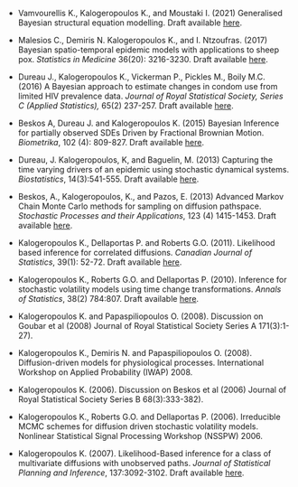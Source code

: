 * Vamvourellis K., Kalogeropoulos K., and Moustaki I. (2021) Generalised Bayesian structural equation modelling. Draft available [here](https://arxiv.org/abs/2104.01603).

* Malesios C., Demiris N. Kalogeropoulos K., and I. Ntzoufras. (2017) Bayesian spatio-temporal epidemic models with applications to sheep pox. *Statistics in Medicine* 36(20): 3216-3230. Draft available [here](http://arxiv.org/abs/1403.1783).

* Dureau J., Kalogeropoulos K., Vickerman P., Pickles M., Boily M.C. (2016) A Bayesian approach to estimate changes in condom use from limited HIV prevalence data. *Journal of Royal Statistical Society, Series C (Applied Statistics),* 65(2) 237-257. Draft available [here](http://arxiv.org/abs/1211.5472).

* Beskos A, Dureau J. and Kalogeropoulos K. (2015) Bayesian Inference for partially observed SDEs Driven by Fractional Brownian Motion. *Biometrika*, 102 (4): 809-827. Draft available [here](http://arxiv.org/abs/1307.0238).

* Dureau, J. Kalogeropoulos, K, and Baguelin, M. (2013) Capturing the time varying drivers of an epidemic using stochastic dynamical systems.  *Biostatistics*, 14(3):541-555. Draft available [here](http://arxiv.org/abs/1203.5950).

* Beskos, A., Kalogeropoulos, K., and Pazos, E. (2013) Advanced Markov Chain Monte Carlo methods for sampling on diffusion pathspace. *Stochastic Processes and their Applications*, 123 (4) 1415-1453. Draft available [here](http://eprints.lse.ac.uk/46433/).

* Kalogeropoulos K., Dellaportas P. and Roberts G.O. (2011). Likelihood based inference for
correlated diffusions. *Canadian Journal of Statistics*, 39(1): 52-72. Draft available [here](http://eprints.lse.ac.uk/31354/).

* Kalogeropoulos K., Roberts G.O. and Dellaportas P. (2010). Inference for stochastic volatility models using time change transformations. *Annals of Statistics*, 38(2) 784:807. Draft available [here](http://eprints.lse.ac.uk/31421/).

* Kalogeropoulos K. and Papaspiliopoulos O. (2008). Discussion on Goubar et al (2008) Journal of Royal Statistical Society Series A 171(3):1-27).

* Kalogeropoulos K., Demiris N. and Papaspiliopoulos O. (2008). Diffusion-driven models for
physiological processes. International Workshop on Applied Probability (IWAP) 2008.

* Kalogeropoulos K. (2006). Discussion on Beskos et al (2006) Journal of Royal Statistical
Society Series B 68(3):333-382).

* Kalogeropoulos K., Roberts G.O. and Dellaportas P. (2006). Irreducible MCMC schemes
for diffusion driven stochastic volatility models. Nonlinear Statistical Signal Processing
Workshop (NSSPW) 2006.

* Kalogeropoulos K. (2007). Likelihood-Based inference for a class of multivariate diffusions with unobserved paths.  *Journal of Statistical Planning and Inference*, 137:3092-3102. Draft available [here](http://eprints.lse.ac.uk/31423/).

